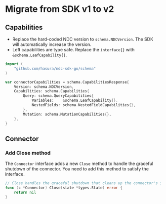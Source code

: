 # Migrate from SDK v1 to v2

## Capabilities

- Replace the hard-coded NDC version to `schema.NDCVersion`. The SDK will automatically increase the version. 
- Left capabilities are type safe. Replace the `interface{}` with `&schema.LeafCapability{}`.

```go
import (
	"github.com/hasura/ndc-sdk-go/schema"
)

var connectorCapabilities = schema.CapabilitiesResponse{
	Version: schema.NDCVersion,
	Capabilities: schema.Capabilities{
		Query: schema.QueryCapabilities{
			Variables:    &schema.LeafCapability{},
			NestedFields: schema.NestedFieldCapabilities{},
		},
		Mutation: schema.MutationCapabilities{},
	},
}
```

## Connector

### Add Close method

The `Connector` interface adds a new `Close` method to handle the graceful shutdown of the connector. You need to add this method to satisfy the interface.

```go
// Close handles the graceful shutdown that cleans up the connector's state.
func (c *Connector) Close(state *types.State) error {
	return nil
}
```